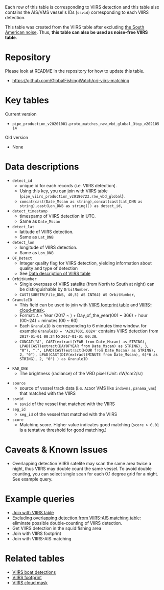 
Each row of this table is corresponding to VIIRS detection and this table also contains the AIS/VMS vessel's IDs (`ssvid`) corresponding to each VIIRS detection. 

This table was created from the VIIRS table after excluding [the South American noise](VIIRS-noise-filter). Thus, **this table can also be used as noise-free VIIRS table**.


# Repository

Please look at README in the repository for how to update this table.

- https://github.com/GlobalFishingWatch/prj-viirs-matching

# Key tables

Current version

- `pipe_production_v20201001.proto_matches_raw_vbd_global_3top_v20210514`

Old version

- None


# Data descriptions

- `detect_id`
    - unique id for each records (i.e. VIIRS detection).
    - Using this key, you can join with VIIRS table (`pipe_viirs_production_v20180723.raw_vbd_global`).
    - `concat(cast(Date_Mscan as string),concat(cast(Lat_DNB as string),cast(Lon_DNB as string))) as detect_id,`
- `detect_timestamp`
    - timespamp of VIIRS detection in UTC.
    - Same as `Date_Mscan`
- `detect_lat`
    - latitude of VIIRS detection.
    - Same as `Lat_DNB`
- `detect_lon`
    - longitude of VIIRS detection.
    - Same as `Lon_DNB`
- `QF_Detect`
    - Integer quality flag for VIIRS detection, yielding information about quality and type of detection
    - See [Data description of VIIRS table](https://github.com/GlobalFishingWatch/bigquery-documentation-wf827/wiki/VIIRS-boat-detections#data-description)
- `OrbitNumber`
  - Single overpass of VIIRS satelite (from North to South at night) can be distinguishable by `OrbitNumber`.
  - `CAST(SUBSTR(File_DNB, 40,5) AS INT64) AS OrbitNumber,`
- `GranuleID`
  - This field can be used to join with [VIIRS footprint table](VIIRS-footprint) and [VIIRS-cloud-mask](VIIRS-cloud-mask).
  - Format: `A` + Year (2017 ~ ) + Day_of_the_year(001 ~ 366) + hour (00~24) + minutes (00 ~ 60)
  - Each `GranuleID` is corresponding to 6 minutes time window. for example `GranuleID = 'A2017001.0024'` contains VIIRS detection from `2017-01-01 00:24` to `2017-01-01 00:30`.
  - `CONCAT("A", CAST(extract(YEAR from Date_Mscan) as STRING), LPAD(CAST(extract(DAYOFYEAR from Date_Mscan) as STRING), 3, "0"), ".", LPAD(CAST(extract(HOUR from Date_Mscan) as STRING), 2, "0"), LPAD(CAST(DIV(extract(MINUTE from Date_Mscan), 6)*6 as STRING), 2, "0") ) as GranuleID`
+ `RAD_DNB`
    - The brightness (radiance) of the VBD pixel (Unit: nW/cm2/sr)
- `source`
    - source of vessel track data (i.e. `AIS`or VMS like `indovms`, `panama_vms`) that matched with the VIIRS
- `ssvid`
    - `ssvid` of the vessel that matched with the VIIRS
- `seg_id`
    - `seg_id` of the vessel that matched with the VIIRS
- `score`
    - Matching score. Higher value indicates good matching (`score > 0.01` is a tentative threshold for good matching.)




# Caveats & Known Issues

- Overlapping detection
VIIRS satelite may scan the same area twice a night, thus VIIRS may double count the same vessel. To avoid double counting, you can select single scan for each 0.1 degree grid for a night. See example query.


# Example queries

- [Join with VIIRS table](Join-with-VIIRS-table)
- [Excluding overlapping detection from VIIRS-AIS matching table](Excluding-overlapping-detection-from-VIIRS-AIS-matching-table): eliminate possible double-counting of VIIRS detection.
- Get VIIRS detection in the squid fishing area
- Join with VIIRS footprint
- Join with VIIRS-AIS matching

# Related tables

- [VIIRS boat detections](VIIRS-boat-detections)
- [VIIRS footprint](VIIRS-footprint)
- [VIIRS cloud mask](VIIRS-cloud-mask)


